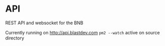 # API
REST API and websocket for the BNB

Currently running on http://api.blastdev.com
`pm2 --watch` active on source directory